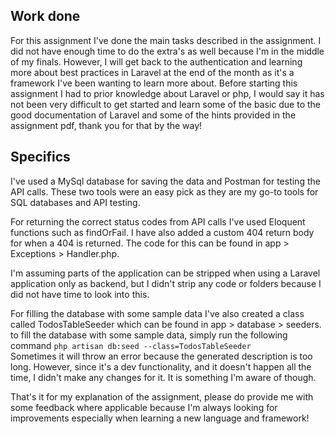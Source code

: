 ## Work done
For this assignment I've done the main tasks described in the assignment. I did not have enough time to 
do the extra's as well because I'm in the middle of my finals. However, I will get back to the authentication and 
learning more about best practices in Laravel at the end of the month as it's a framework I've been wanting 
to learn more about. Before starting this assignment I had to prior knowledge about Laravel or php, I would say it has 
not been very difficult to get started and learn some of the basic due to the good documentation of Laravel and some
of the hints provided in the assignment pdf, thank you for that by the way!

## Specifics
I've used a MySql database for saving the data and Postman for testing the API calls. These two tools were an easy pick
as they are my go-to tools for SQL databases and API testing.

For returning the correct status codes from API calls I've used Eloquent functions such as findOrFail. I have also
added a custom 404 return body for when a 404 is returned. The code for this can be found in 
app > Exceptions > Handler.php. 

I'm assuming parts of the application can be stripped when using a Laravel application only as backend, but
I didn't strip any code or folders because I did not have time to look into this.

For filling the database with some sample data I've also created a class called TodosTableSeeder which can be found in
app > database > seeders. to fill the database with some sample data, simply run the following command
```php artisan db:seed --class=TodosTableSeeder```  
Sometimes it will throw an error because the generated description is too long. However, 
since it's a dev functionality, and it doesn't happen all the time, I didn't make any changes for it. It is 
something I'm aware of though.

That's it for my explanation of the assignment, please do provide me with some feedback where applicable because 
I'm always looking for improvements especially when learning a new language and framework!

